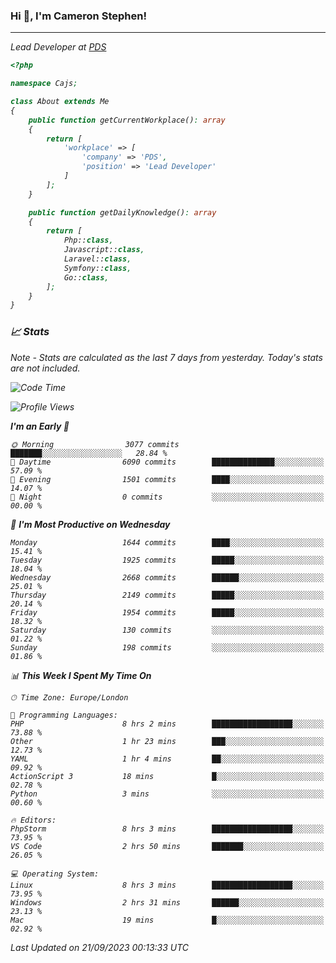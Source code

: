 ### Hi 👋, I'm Cameron Stephen!
<hr>
<p><em>Lead Developer at <a href="https://prindatasolutions.co.uk">PDS</a></p>


```php
<?php

namespace Cajs;

class About extends Me
{
    public function getCurrentWorkplace(): array
    {
        return [
            'workplace' => [
                'company' => 'PDS',
                'position' => 'Lead Developer'
            ]
        ];
    }

    public function getDailyKnowledge(): array
    {
        return [
            Php::class,
            Javascript::class,
            Laravel::class,
            Symfony::class,
            Go::class,
        ];
    }
}
```

### 📈 Stats
<p><em>Note - Stats are calculated as the last 7 days from yesterday. Today's stats are not included.</em></p>


<!--START_SECTION:waka-->
![Code Time](http://img.shields.io/badge/Code%20Time-3%2C532%20hrs%2014%20mins-blue)

![Profile Views](http://img.shields.io/badge/Profile%20Views-0-blue)

**I'm an Early 🐤** 

```text
🌞 Morning                3077 commits        ███████░░░░░░░░░░░░░░░░░░   28.84 % 
🌆 Daytime                6090 commits        ██████████████░░░░░░░░░░░   57.09 % 
🌃 Evening                1501 commits        ████░░░░░░░░░░░░░░░░░░░░░   14.07 % 
🌙 Night                  0 commits           ░░░░░░░░░░░░░░░░░░░░░░░░░   00.00 % 
```
📅 **I'm Most Productive on Wednesday** 

```text
Monday                   1644 commits        ████░░░░░░░░░░░░░░░░░░░░░   15.41 % 
Tuesday                  1925 commits        █████░░░░░░░░░░░░░░░░░░░░   18.04 % 
Wednesday                2668 commits        ██████░░░░░░░░░░░░░░░░░░░   25.01 % 
Thursday                 2149 commits        █████░░░░░░░░░░░░░░░░░░░░   20.14 % 
Friday                   1954 commits        █████░░░░░░░░░░░░░░░░░░░░   18.32 % 
Saturday                 130 commits         ░░░░░░░░░░░░░░░░░░░░░░░░░   01.22 % 
Sunday                   198 commits         ░░░░░░░░░░░░░░░░░░░░░░░░░   01.86 % 
```


📊 **This Week I Spent My Time On** 

```text
🕑︎ Time Zone: Europe/London

💬 Programming Languages: 
PHP                      8 hrs 2 mins        ██████████████████░░░░░░░   73.88 % 
Other                    1 hr 23 mins        ███░░░░░░░░░░░░░░░░░░░░░░   12.73 % 
YAML                     1 hr 4 mins         ██░░░░░░░░░░░░░░░░░░░░░░░   09.92 % 
ActionScript 3           18 mins             █░░░░░░░░░░░░░░░░░░░░░░░░   02.78 % 
Python                   3 mins              ░░░░░░░░░░░░░░░░░░░░░░░░░   00.60 % 

🔥 Editors: 
PhpStorm                 8 hrs 3 mins        ██████████████████░░░░░░░   73.95 % 
VS Code                  2 hrs 50 mins       ███████░░░░░░░░░░░░░░░░░░   26.05 % 

💻 Operating System: 
Linux                    8 hrs 3 mins        ██████████████████░░░░░░░   73.95 % 
Windows                  2 hrs 31 mins       ██████░░░░░░░░░░░░░░░░░░░   23.13 % 
Mac                      19 mins             █░░░░░░░░░░░░░░░░░░░░░░░░   02.92 % 
```


 Last Updated on 21/09/2023 00:13:33 UTC
<!--END_SECTION:waka-->
